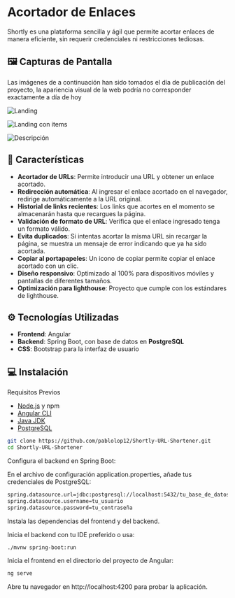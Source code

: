 # Acortador de Enlaces
Shortly es una plataforma sencilla y ágil que permite acortar enlaces de manera eficiente, sin requerir credenciales ni restricciones tediosas.

## 🖼️ Capturas de Pantalla
Las imágenes de a continuación han sido tomados el día de publicación del proyecto, la apariencia visual de la web podría no corresponder exactamente a día de hoy

![Landing](https://i.imgur.com/MW6wUa2.png)

![Landing con items](https://i.imgur.com/pqWQapP.png)

![Descripción](https://i.imgur.com/fXqXJL9.png)



## 🚀 Características
- **Acortador de URLs**: Permite introducir una URL y obtener un enlace acortado.
- **Redirección automática**: Al ingresar el enlace acortado en el navegador, redirige automáticamente a la URL original.
- **Historial de links recientes**: Los links que acortes en el momento se almacenarán hasta que recargues la página.
- **Validación de formato de URL**: Verifica que el enlace ingresado tenga un formato válido.
- **Evita duplicados**: Si intentas acortar la misma URL sin recargar la página, se muestra un mensaje de error indicando que ya ha sido acortada.
- **Copiar al portapapeles**: Un icono de copiar permite copiar el enlace acortado con un clic.
- **Diseño responsivo**: Optimizado al 100% para dispositivos móviles y pantallas de diferentes tamaños.
- **Optimización para lighthouse**: Proyecto que cumple con los estándares de lighthouse.

## ⚙️ Tecnologías Utilizadas

- **Frontend**: Angular
- **Backend**: Spring Boot, con base de datos en **PostgreSQL**
- **CSS**: Bootstrap para la interfaz de usuario
## 💻 Instalación
Requisitos Previos
- [Node.js](https://nodejs.org/) y npm
- [Angular CLI](https://angular.io/cli)
- [Java JDK](https://www.oracle.com/java/technologies/javase-downloads.html)
- [PostgreSQL](https://www.postgresql.org/)


```bash
git clone https://github.com/pablolop12/Shortly-URL-Shortener.git
cd Shortly-URL-Shortener
```
Configura el backend en Spring Boot:

En el archivo de configuración application.properties, añade tus credenciales de PostgreSQL:

```bash
spring.datasource.url=jdbc:postgresql://localhost:5432/tu_base_de_datos
spring.datasource.username=tu_usuario
spring.datasource.password=tu_contraseña
```
Instala las dependencias del frontend y del backend.

Inicia el backend con tu IDE preferido o usa:

```bash
./mvnw spring-boot:run
```
Inicia el frontend en el directorio del proyecto de Angular:

```bash
ng serve
```
Abre tu navegador en http://localhost:4200 para probar la aplicación.

